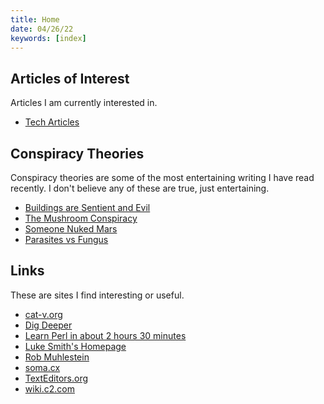 ```yaml
---
title: Home
date: 04/26/22
keywords: [index]
---
```

## Articles of Interest
Articles I am currently interested in.

- [Tech Articles](/tech-articles.html)

## Conspiracy Theories
Conspiracy theories are some of the most entertaining writing I have read
recently.  I don't believe any of these are true, just entertaining.

- [Buildings are Sentient and Evil](/buildings-are-evil.html)
- [The Mushroom Conspiracy](/mushroom-conspiracy.html)
- [Someone Nuked Mars](/mars-was-nuked.html)
- [Parasites vs Fungus](/parasites-vs-fungus.html)

## Links
These are sites I find interesting or useful.

- [cat-v.org](http://cat-v.org/)
- [Dig Deeper](https://digdeeper.neocities.org/)
- [Learn Perl in about 2 hours 30 minutes](https://qntm.org/perl_en)
- [Luke Smith's Homepage](https://lukesmith.xyz)
- [Rob Muhlestein](https://github.com/rwxrob)
- [soma.cx](https://soma.cx)
- [TextEditors.org](https://www.texteditors.org/cgi-bin/wiki.pl)
- [wiki.c2.com](http://wiki.c2.com/)
